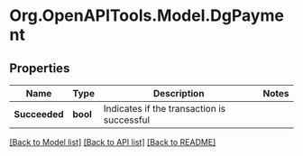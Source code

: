 # Org.OpenAPITools.Model.DgPayment

## Properties

Name | Type | Description | Notes
------------ | ------------- | ------------- | -------------
**Succeeded** | **bool** | Indicates if the transaction is successful | 

[[Back to Model list]](../README.md#documentation-for-models) [[Back to API list]](../README.md#documentation-for-api-endpoints) [[Back to README]](../README.md)

